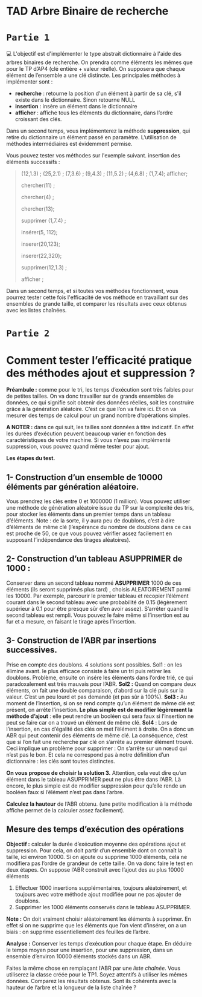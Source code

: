 # TAD Arbre Binaire de recherche
# `Partie 1`

:computer: L'objectif est d'implémenter le type abstrait dictionnaire à l'aide des arbres binaires de recherche.
On prendra comme éléments les mêmes que pour le TP d’AP4 (clé entière + valeur réelle). On
supposera que chaque élément de l’ensemble a une clé distincte.
Les principales méthodes à implémenter sont :
 * **recherche** : retourne la position d'un élément à partir de sa clé, s'il existe dans le dictionnaire.
               Sinon retourne NULL
* **insertion** : insère un élément dans le dictionnaire
* **afficher** : affiche tous les éléments du dictionnaire, dans l’ordre croissant des clés.

Dans un second temps, vous implémenterez la méthode **suppression**, qui retire du dictionnaire un
élément passé en paramètre. L’utilisation de méthodes intermédiaires est évidemment permise.

Vous pouvez tester vos méthodes sur l'exemple suivant.
insertion des éléments successifs :
> (12,1.3) ; (25,2.1) ; (7,3.6) ; (9,4.3) ; (11,5.2) ; (4,6.8) ; (1,7.4);
> afficher;
> 
> chercher(11) ; 
> 
> chercher(4) ; 
> 
> chercher(13);
> 
> supprimer (1,7.4) ;
> 
>  insérer(5, 112); 
>  
>  inserer(20,123); 
>  
>  inserer(22,320); 
>  
>  supprimer(12,1.3) ; 
>  
>  afficher ;

Dans un second temps, et si toutes vos méthodes fonctionnent, vous pourrez tester cette fois
l'efficacité de vos méthode en travaillant sur des ensembles de grande taille, et comparer les
résultats avec ceux obtenus avec les listes chaînées.
# `Partie 2`

# Comment tester l’efficacité pratique des méthodes ajout et suppression ?
**Préambule :** comme pour le tri, les temps d’exécution sont très faibles pour de petites tailles. On va
donc travailler sur de grands ensembles de données, ce qui signifie soit obtenir des données réelles,
soit les construire grâce à la génération aléatoire. C’est ce que l’on va faire ici. Et on va mesurer des
temps de calcul pour un grand nombre d’opérations simples.

**A NOTER :** dans ce qui suit, les tailles sont données à titre indicatif. En effet les durées d’exécution
peuvent beaucoup varier en fonction des caractéristiques de votre machine.
Si vous n’avez pas implémenté suppression, vous pouvez quand même tester pour ajout.

**Les étapes du test.**
## 1- Construction d’un ensemble de 10000 éléments par génération aléatoire.
Vous prendrez les clés entre 0 et 1000000 (1 million). Vous pouvez utiliser une méthode de
génération aléatoire issue du TP sur la complexité des tris, pour stocker les éléments dans un
premier temps dans un tableau d’éléments.
Note : de la sorte, il y aura peu de doublons, c’est à dire d’éléments de même clé (l’espérance du
nombre de doublons dans ce cas est proche de 50, ce que vous pouvez vérifier assez facilement en
supposant l’indépendance des tirages aléatoires).

## 2- Construction d’un tableau ASUPPRIMER de 1000 :
Conserver dans un second tableau nommé **ASUPPRIMER** 1000 de ces éléments (ils seront
supprimés plus tard) , choisis ALEATOIREMENT parmi les 10000. Par exemple, parcourir le
premier tableau et recopier l’élément courant dans le second tableau avec une probabilité de 0.15
(légèrement supérieur à 0.1 pour être presque sûr d’en avoir assez). S’arrêter quand le second
tableau est rempli. Vous pouvez le faire même si l’insertion est au fur et a mesure, en faisant le
tirage après l’insertion.

## 3- Construction de l’ABR par insertions successives.
Prise en compte des doublons. 4 solutions sont possibles.
Sol1 : on les élimine avant. le plus efficace consiste à faire un tri puis retirer les doublons.
Problème, ensuite on insére les éléments dans l’ordre trié, ce qui paradoxalement est très mauvais
pour l’ABR.
**Sol2 :** Quand on compare deux éléments, on fait une double comparaison, d’abord sur la clé puis
sur la valeur. C’est un peu lourd et pas demandé (et pas sûr à 100%).
**Sol3 :** Au moment de l’insertion, si on se rend compte qu’un élément de même clé est présent, on
arrête l’insertion. **Le plus simple est de modifier légèrement la méthode d’ajout** : elle peut rendre
un booléen qui sera faux si l’insertion ne peut se faire car on a trouvé un élément de même clé.
**Sol4** : Lors de l’insertion, en cas d’égalité des clés on met l’élément à droite. On a donc un ABR qui
peut contenir des éléments de même clé. La conséquence, c’est que si l’on fait une recherche par clé
on s’arrête au premier élément trouvé. Ceci implique un problème pour supprimer : On s’arrête sur
un nœud qui n’est pas le bon. Et cela ne correspond pas à notre définition d’un dictionnaire : les clés
sont toutes distinctes.

**On vous propose de choisir la solution 3.** Attention, cela veut dire qu’un élément dans le tableau
ASUPPRIMER peut ne plus être dans l’ABR. Là encore, le plus simple est de modifier suppression
pour qu’elle rende un booléen faux si l’élément n’est pas dans l’arbre.

**Calculez la hauteur** de l’ABR obtenu. (une petite modification à la méthode affiche permet de la
calculer assez facilement).
## Mesure des temps d’exécution des opérations
**Objectif :** calculer la durée d’exécution moyenne des opérations ajout et suppression. Pour cela, on
doit partir d’un ensemble dont on connaît la taille, ici environ 10000. Si on ajoute ou supprime 1000
éléments, cela ne modifiera pas l’ordre de grandeur de cette taille. On va donc faire le test en deux
étapes. On suppose l’ABR construit avec l’ajout des au plus 10000 éléments
1. Effectuer 1000 insertions supplémentaires, toujours aléatoirement, et toujours avec votre
méthode ajout modifiée pour ne pas ajouter de doublons.
2. Supprimer les 1000 éléments conservés dans le tableau ASUPPRIMER.

**Note :** On doit vraiment choisir aléatoirement les éléments à supprimer. En effet si on ne supprime
que les éléments que l’on vient d’insérer, on a un biais : on supprime essentiellement des feuilles de
l’arbre.

**Analyse :** Conserver les temps d’exécution pour chaque étape. En déduire le temps moyen pour une
insertion, pour une suppression, dans un ensemble d’environ 10000 éléments stockés dans un ABR.

Faites la même chose en remplaçant l’ABR par une *liste chaînée*. Vous utiliserez la classe créée
pour le TP1. Soyez attentifs à utiliser les mêmes données.
Comparez les résultats obtenus. Sont ils cohérents avec la hauteur de l’arbre et la longueur de la
liste chaînée ?
